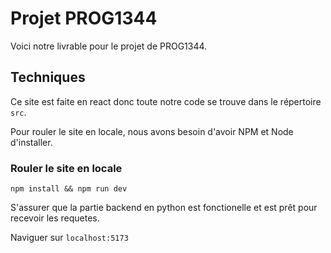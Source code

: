 # Projet PROG1344
Voici notre livrable pour le projet de PROG1344.

## Techniques
Ce site est faite en react donc toute notre code se trouve dans le répertoire `src`.

Pour rouler le site en locale, nous avons besoin d'avoir NPM et Node d'installer. 


### Rouler le site en locale
`npm install && npm run dev`

S'assurer que la partie backend en python est fonctionelle et est prêt pour recevoir les requetes.

Naviguer sur `localhost:5173`


